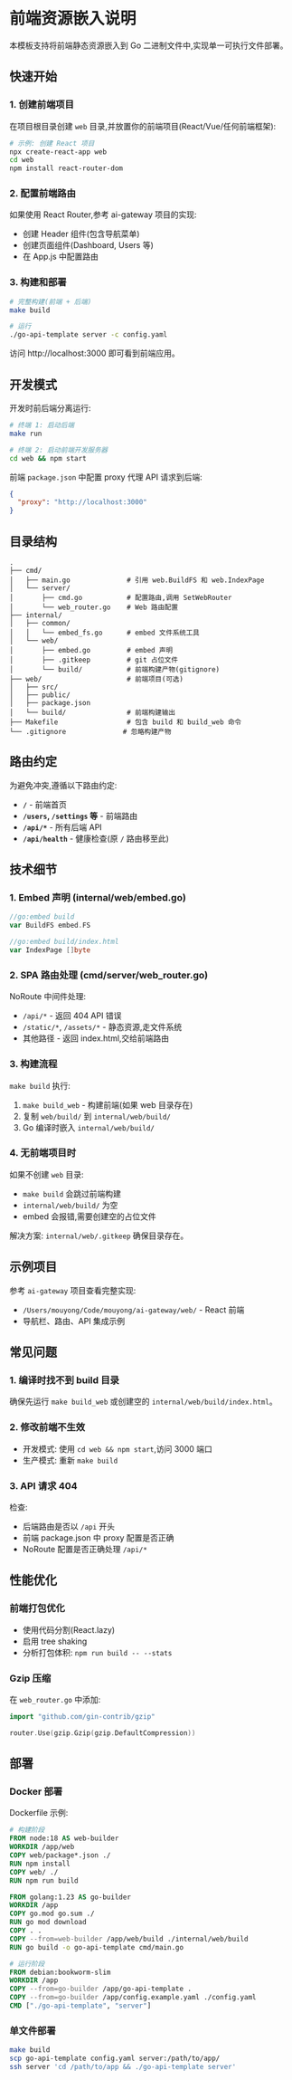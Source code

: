 # 前端资源嵌入说明

本模板支持将前端静态资源嵌入到 Go 二进制文件中,实现单一可执行文件部署。

## 快速开始

### 1. 创建前端项目

在项目根目录创建 `web` 目录,并放置你的前端项目(React/Vue/任何前端框架):

```bash
# 示例: 创建 React 项目
npx create-react-app web
cd web
npm install react-router-dom
```

### 2. 配置前端路由

如果使用 React Router,参考 ai-gateway 项目的实现:
- 创建 Header 组件(包含导航菜单)
- 创建页面组件(Dashboard, Users 等)
- 在 App.js 中配置路由

### 3. 构建和部署

```bash
# 完整构建(前端 + 后端)
make build

# 运行
./go-api-template server -c config.yaml
```

访问 http://localhost:3000 即可看到前端应用。

## 开发模式

开发时前后端分离运行:

```bash
# 终端 1: 启动后端
make run

# 终端 2: 启动前端开发服务器
cd web && npm start
```

前端 `package.json` 中配置 proxy 代理 API 请求到后端:

```json
{
  "proxy": "http://localhost:3000"
}
```

## 目录结构

```
.
├── cmd/
│   ├── main.go              # 引用 web.BuildFS 和 web.IndexPage
│   └── server/
│       ├── cmd.go           # 配置路由,调用 SetWebRouter
│       └── web_router.go    # Web 路由配置
├── internal/
│   ├── common/
│   │   └── embed_fs.go      # embed 文件系统工具
│   └── web/
│       ├── embed.go         # embed 声明
│       ├── .gitkeep         # git 占位文件
│       └── build/           # 前端构建产物(gitignore)
├── web/                     # 前端项目(可选)
│   ├── src/
│   ├── public/
│   ├── package.json
│   └── build/               # 前端构建输出
├── Makefile                 # 包含 build 和 build_web 命令
└── .gitignore              # 忽略构建产物
```

## 路由约定

为避免冲突,遵循以下路由约定:

- **`/`** - 前端首页
- **`/users`, `/settings` 等** - 前端路由
- **`/api/*`** - 所有后端 API
- **`/api/health`** - 健康检查(原 `/` 路由移至此)

## 技术细节

### 1. Embed 声明 (internal/web/embed.go)

```go
//go:embed build
var BuildFS embed.FS

//go:embed build/index.html
var IndexPage []byte
```

### 2. SPA 路由处理 (cmd/server/web_router.go)

NoRoute 中间件处理:
- `/api/*` - 返回 404 API 错误
- `/static/*`, `/assets/*` - 静态资源,走文件系统
- 其他路径 - 返回 index.html,交给前端路由

### 3. 构建流程

`make build` 执行:
1. `make build_web` - 构建前端(如果 web 目录存在)
2. 复制 `web/build/` 到 `internal/web/build/`
3. Go 编译时嵌入 `internal/web/build/`

### 4. 无前端项目时

如果不创建 `web` 目录:
- `make build` 会跳过前端构建
- `internal/web/build/` 为空
- embed 会报错,需要创建空的占位文件

解决方案: `internal/web/.gitkeep` 确保目录存在。

## 示例项目

参考 `ai-gateway` 项目查看完整实现:
- `/Users/mouyong/Code/mouyong/ai-gateway/web/` - React 前端
- 导航栏、路由、API 集成示例

## 常见问题

### 1. 编译时找不到 build 目录

确保先运行 `make build_web` 或创建空的 `internal/web/build/index.html`。

### 2. 修改前端不生效

- 开发模式: 使用 `cd web && npm start`,访问 3000 端口
- 生产模式: 重新 `make build`

### 3. API 请求 404

检查:
- 后端路由是否以 `/api` 开头
- 前端 package.json 中 proxy 配置是否正确
- NoRoute 配置是否正确处理 `/api/*`

## 性能优化

### 前端打包优化

- 使用代码分割(React.lazy)
- 启用 tree shaking
- 分析打包体积: `npm run build -- --stats`

### Gzip 压缩

在 `web_router.go` 中添加:

```go
import "github.com/gin-contrib/gzip"

router.Use(gzip.Gzip(gzip.DefaultCompression))
```

## 部署

### Docker 部署

Dockerfile 示例:

```dockerfile
# 构建阶段
FROM node:18 AS web-builder
WORKDIR /app/web
COPY web/package*.json ./
RUN npm install
COPY web/ ./
RUN npm run build

FROM golang:1.23 AS go-builder
WORKDIR /app
COPY go.mod go.sum ./
RUN go mod download
COPY . .
COPY --from=web-builder /app/web/build ./internal/web/build
RUN go build -o go-api-template cmd/main.go

# 运行阶段
FROM debian:bookworm-slim
WORKDIR /app
COPY --from=go-builder /app/go-api-template .
COPY --from=go-builder /app/config.example.yaml ./config.yaml
CMD ["./go-api-template", "server"]
```

### 单文件部署

```bash
make build
scp go-api-template config.yaml server:/path/to/app/
ssh server 'cd /path/to/app && ./go-api-template server'
```
